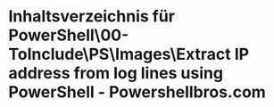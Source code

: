 # Inhaltsverzeichnis für PowerShell\00-ToInclude\PS\Images\Extract IP address from log lines using PowerShell - Powershellbros.com


